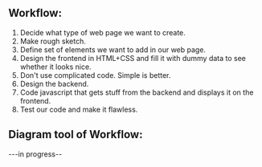 ## Workflow:

1. Decide what type of web page we want to create.
2. Make rough sketch.
3. Define set of elements we want to add in our web page.
4. Design the frontend in HTML+CSS and fill it with dummy data to see whether it looks nice.
5. Don't use complicated code. Simple is better.
6. Design the backend.
7. Code javascript that gets stuff from the backend and displays it on the frontend.
8. Test our code and make it flawless.

## Diagram tool of Workflow:

---in progress--
